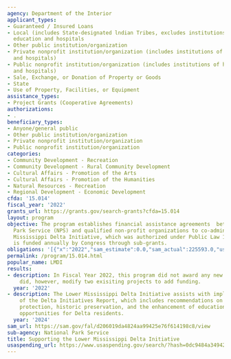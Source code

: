 ```yaml
---
agency: Department of the Interior
applicant_types:
- Guaranteed / Insured Loans
- Local (includes State-designated lndian Tribes, excludes institutions of higher
  education and hospitals
- Other public institution/organization
- Private nonprofit institution/organization (includes institutions of higher education
  and hospitals)
- Public nonprofit institution/organization (includes institutions of higher education
  and hospitals)
- Sale, Exchange, or Donation of Property or Goods
- State
- Use of Property, Facilities, or Equipment
assistance_types:
- Project Grants (Cooperative Agreements)
authorizations:
- .
beneficiary_types:
- Anyone/general public
- Other public institution/organization
- Private nonprofit institution/organization
- Public nonprofit institution/organization
categories:
- Community Development - Recreation
- Community Development - Rural Community Development
- Cultural Affairs - Promotion of the Arts
- Cultural Affairs - Promotion of the Humanities
- Natural Resources - Recreation
- Regional Development - Economic Development
cfda: '15.014'
fiscal_year: '2022'
grants_url: https://grants.gov/search-grants?cfda=15.014
layout: program
objective: The program establishes financial assistance agreements  between the National
  Park Service (NPS) and qualified non-profit organizations to co-administer the Lower
  Mississippi Delta Initiative, which was authorized under Public Law 103-433 and
  is funded annually by Congress through sub-grants.
obligations: '[{"x":"2022","sam_estimate":0.0,"sam_actual":225593.0,"usa_spending_actual":225593.47},{"x":"2023","sam_estimate":227700.0,"sam_actual":227700.0,"usa_spending_actual":227700.0},{"x":"2024","sam_estimate":227700.0,"sam_actual":0.0,"usa_spending_actual":227700.0}]'
permalink: /program/15.014.html
popular_name: LMDI
results:
- description: In Fiscal Year 2022, this program did not award any new projects, but
    did, however, modify two exisiting projects to add funding.
  year: '2022'
- description: The Lower Mississippi Delta Initiative assists with implementation
    of the Delta Initiatives Report, which includes recommendations on natural resource
    protection, historic preservation, and the enhancement of educational and other
    opportunities for Delta residents.
  year: '2024'
sam_url: https://sam.gov/fal/d206019da4824aa99425e76f614198c8/view
sub-agency: National Park Service
title: Supporting the Lower Mississippi Delta Initiative
usaspending_url: https://www.usaspending.gov/search/?hash=0dc9484a3494236b055ceb40d28d573b
---
```

